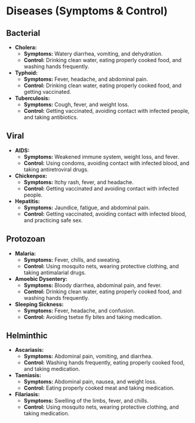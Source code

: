 
# Diseases (Symptoms & Control)

## Bacterial

*   **Cholera:**
    *   **Symptoms:** Watery diarrhea, vomiting, and dehydration.
    *   **Control:** Drinking clean water, eating properly cooked food, and washing hands frequently.
*   **Typhoid:**
    *   **Symptoms:** Fever, headache, and abdominal pain.
    *   **Control:** Drinking clean water, eating properly cooked food, and getting vaccinated.
*   **Tuberculosis:**
    *   **Symptoms:** Cough, fever, and weight loss.
    *   **Control:** Getting vaccinated, avoiding contact with infected people, and taking antibiotics.

## Viral

*   **AIDS:**
    *   **Symptoms:** Weakened immune system, weight loss, and fever.
    *   **Control:** Using condoms, avoiding contact with infected blood, and taking antiretroviral drugs.
*   **Chickenpox:**
    *   **Symptoms:** Itchy rash, fever, and headache.
    *   **Control:** Getting vaccinated and avoiding contact with infected people.
*   **Hepatitis:**
    *   **Symptoms:** Jaundice, fatigue, and abdominal pain.
    *   **Control:** Getting vaccinated, avoiding contact with infected blood, and practicing safe sex.

## Protozoan

*   **Malaria:**
    *   **Symptoms:** Fever, chills, and sweating.
    *   **Control:** Using mosquito nets, wearing protective clothing, and taking antimalarial drugs.
*   **Amoebic Dysentery:**
    *   **Symptoms:** Bloody diarrhea, abdominal pain, and fever.
    *   **Control:** Drinking clean water, eating properly cooked food, and washing hands frequently.
*   **Sleeping Sickness:**
    *   **Symptoms:** Fever, headache, and confusion.
    *   **Control:** Avoiding tsetse fly bites and taking medication.

## Helminthic

*   **Ascariasis:**
    *   **Symptoms:** Abdominal pain, vomiting, and diarrhea.
    *   **Control:** Washing hands frequently, eating properly cooked food, and taking medication.
*   **Taeniasis:**
    *   **Symptoms:** Abdominal pain, nausea, and weight loss.
    *   **Control:** Eating properly cooked meat and taking medication.
*   **Filariasis:**
    *   **Symptoms:** Swelling of the limbs, fever, and chills.
    *   **Control:** Using mosquito nets, wearing protective clothing, and taking medication.
